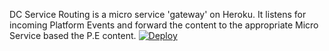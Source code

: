 DC Service Routing is a micro service 'gateway' on Heroku. It listens for incoming Platform Events and forward the content to the appropriate Micro Service based the P.E content.
[![Deploy](https://www.herokucdn.com/deploy/button.svg)](https://heroku.com/deploy?template=https://github.com/arieunier/DC-ServiceRouting.git)
